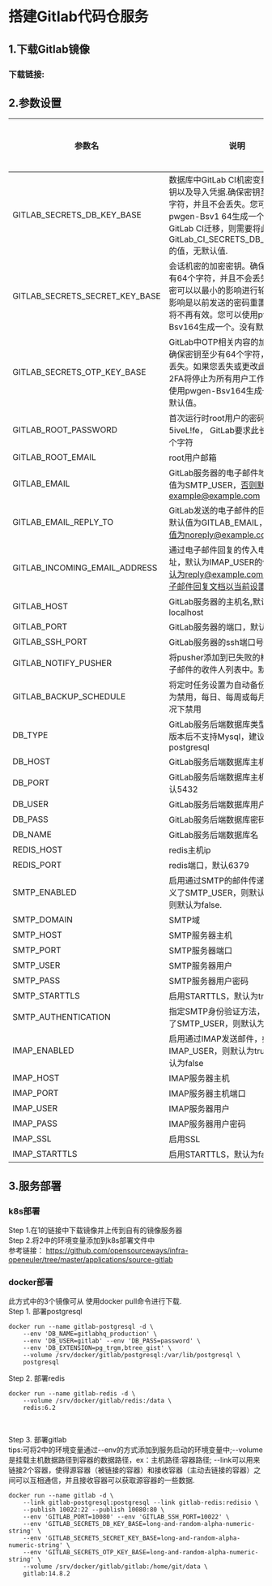 # 搭建Gitlab代码仓服务

## 1.下载Gitlab镜像
### 下载链接:

## 2.参数设置

| 参数名 | 说明 | 是否必需 |
| --- | --- | --- |
|GITLAB_SECRETS_DB_KEY_BASE| 数据库中GitLab CI机密变量的加密密钥以及导入凭据.确保密钥至少有32个字符，并且不会丢失。您可以使用pwgen-Bsv1 64生成一个.如果要从GitLab CI迁移，则需要将此值设置为GitLab_CI_SECRETS_DB_KEY_BASE的值，无默认值.| 是 | 
|GITLAB_SECRETS_SECRET_KEY_BASE | 会话机密的加密密钥。确保密钥至少有64个字符，并且不会丢失。这个秘密可以以最小的影响进行轮换，主要影响是以前发送的密码重置电子邮件将不再有效。您可以使用pwgen-Bsv164生成一个。没有默认值.| 是 |
|GITLAB_SECRETS_OTP_KEY_BASE | GitLab中OTP相关内容的加密密钥。确保密钥至少有64个字符，并且不会丢失。如果您丢失或更改此密码，2FA将停止为所有用户工作。您可以使用pwgen-Bsv164生成一个。没有默认值。| 是 |
|GITLAB_ROOT_PASSWORD|首次运行时root用户的密码，默认值5iveL!fe， GitLab要求此长度至少为8个字符|是|
|GITLAB_ROOT_EMAIL|root用户邮箱|是|
|GITLAB_EMAIL|GitLab服务器的电子邮件地址，默认值为SMTP_USER，否则默认值为example@example.com|是|
|GITLAB_EMAIL_REPLY_TO|GitLab发送的电子邮件的回复地址，默认值为GITLAB_EMAIL，否则默认值为noreply@example.com.|是|
|GITLAB_INCOMING_EMAIL_ADDRESS|通过电子邮件回复的传入电子邮件地址，默认为IMAP_USER的值，否则默认为reply@example.com.请阅读电子邮件回复文档以当前设置此参数.|是|
|GITLAB_HOST|GitLab服务器的主机名,默认为localhost|是|
|GITLAB_PORT|GitLab服务器的端口，默认80|是|
|GITLAB_SSH_PORT|GitLab服务器的ssh端口号，默认22|是|
|GITLAB_NOTIFY_PUSHER| 将pusher添加到已失败的构建通知电子邮件的收件人列表中。默认为false|是|
|GITLAB_BACKUP_SCHEDULE|将定时任务设置为自动备份，可选值为禁用，每日、每周或每月。默认情况下禁用|是|
|DB_TYPE|GitLab服务后端数据库类型，在12.1版本后不支持Mysql，建议使用postgresql|是|
|DB_HOST|GitLab服务后端数据库主机ip|是|
|DB_PORT|GitLab服务后端数据库主机端口， 默认5432|是|
|DB_USER|GitLab服务后端数据库用户|是|
|DB_PASS|GitLab服务后端数据库密码|是|
|DB_NAME|GitLab服务后端数据库名|是|
|REDIS_HOST|redis主机ip|是|
|REDIS_PORT|redis端口，默认6379|是|
|SMTP_ENABLED|启用通过SMTP的邮件传递，如果定义了SMTP_USER，则默认为true，否则默认为false.|是|
|SMTP_DOMAIN|SMTP域|是|
|SMTP_HOST|SMTP服务器主机|是|
|SMTP_PORT|SMTP服务器端口|是|
|SMTP_USER|SMTP服务器用户|是|
|SMTP_PASS|SMTP服务器用户密码|是|
|SMTP_STARTTLS|启用STARTTLS，默认为true|是|
|SMTP_AUTHENTICATION|指定SMTP身份验证方法，如果设置了SMTP_USER，则默认为login|是|
|IMAP_ENABLED|启用通过IMAP发送邮件，如果定义了IMAP_USER，则默认为true，否则默认为false|是|
|IMAP_HOST|IMAP服务器主机|是|
|IMAP_PORT|IMAP服务器主机端口|是|
|IMAP_USER|IMAP服务器用户|是|
|IMAP_PASS|IMAP服务器用户密码|是|
|IMAP_SSL|启用SSL|是|
|IMAP_STARTTLS|启用STARTTLS，默认为false|是|

## 3.服务部署
### k8s部署
Step 1.在1的链接中下载镜像并上传到自有的镜像服务器
<br>
Step 2.将2中的环境变量添加到k8s部署文件中
<br>
参考链接： https://github.com/opensourceways/infra-openeuler/tree/master/applications/source-gitlab

### docker部署
此方式中的3个镜像可从  使用docker pull命令进行下载. <br>
Step 1. 部署postgresql<br>
```shell
docker run --name gitlab-postgresql -d \
    --env 'DB_NAME=gitlabhq_production' \
    --env 'DB_USER=gitlab' --env 'DB_PASS=password' \
    --env 'DB_EXTENSION=pg_trgm,btree_gist' \
    --volume /srv/docker/gitlab/postgresql:/var/lib/postgresql \
    postgresql
```

Step 2. 部署redis<br>
```shell
docker run --name gitlab-redis -d \
    --volume /srv/docker/gitlab/redis:/data \
    redis:6.2
```
<br>

Step 3. 部署gitlab<br>
tips:可将2中的环境变量通过--env的方式添加到服务启动的环境变量中;--volume是挂载主机数据路径到容器的数据路径，ex：主机路径:容器路径; --link可以用来链接2个容器，使得源容器（被链接的容器）和接收容器（主动去链接的容器）之间可以互相通信，并且接收容器可以获取源容器的一些数据.
```shell
docker run --name gitlab -d \
    --link gitlab-postgresql:postgresql --link gitlab-redis:redisio \
    --publish 10022:22 --publish 10080:80 \
    --env 'GITLAB_PORT=10080' --env 'GITLAB_SSH_PORT=10022' \
    --env 'GITLAB_SECRETS_DB_KEY_BASE=long-and-random-alpha-numeric-string' \
    --env 'GITLAB_SECRETS_SECRET_KEY_BASE=long-and-random-alpha-numeric-string' \
    --env 'GITLAB_SECRETS_OTP_KEY_BASE=long-and-random-alpha-numeric-string' \
    --volume /srv/docker/gitlab/gitlab:/home/git/data \
    gitlab:14.8.2
```